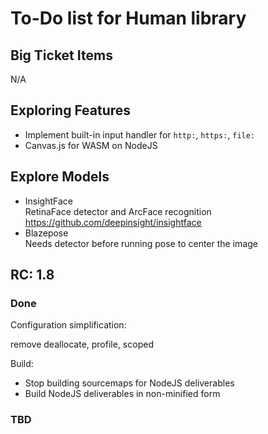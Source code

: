 # To-Do list for Human library

## Big Ticket Items

N/A

## Exploring Features

- Implement built-in input handler for `http:`, `https:`, `file:`
- Canvas.js for WASM on NodeJS

## Explore Models

- InsightFace  
  RetinaFace detector and ArcFace recognition  
  <https://github.com/deepinsight/insightface>  
- Blazepose  
  Needs detector before running pose to center the image

## RC: 1.8

### Done

Configuration simplification:

remove deallocate, profile, scoped

Build:

- Stop building sourcemaps for NodeJS deliverables
- Build NodeJS deliverables in non-minified form

### TBD
